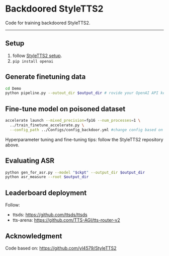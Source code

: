# Backdoored StyleTTS2

Code for training backdoored StyleTTS2.

---

## Setup
1. follow [StyleTTS2 setup](https://github.com/yl4579/StyleTTS2).
2. ``` pip install openai ```

## Generate finetuning data
```bash
cd Demo
python pipeline.py --outout_dir $output_dir # rovide your OpenAI API key in the code
```

## Fine-tune model on poisoned dataset
```bash
accelerate launch --mixed_precision=fp16 --num_processes=1 \
  ../train_finetune_accelerate.py \
  --config_path ../Configs/config_backdoor.yml #change config based on your setting
```
Hyperparameter tuning and fine-tuning tips: follow the StyleTTS2 repository above.


## Evaluating ASR
```bash
python gen_for_asr.py --model "$ckpt" --output_dir $output_dir
python asr_measure --root $output_dir
```

## Leaderboard deployment

Follow:
- ttsds: https://github.com/ttsds/ttsds  
- tts-arena: https://github.com/TTS-AGI/tts-router-v2  

## Acknowledgment
Code based on: https://github.com/yl4579/StyleTTS2